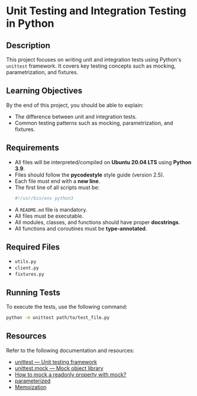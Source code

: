 # Unit Testing and Integration Testing in Python

## Description

This project focuses on writing unit and integration tests using Python's `unittest` framework. It covers key testing concepts such as mocking, parametrization, and fixtures.

## Learning Objectives

By the end of this project, you should be able to explain:

- The difference between unit and integration tests.
- Common testing patterns such as mocking, parametrization, and fixtures.

## Requirements

- All files will be interpreted/compiled on **Ubuntu 20.04 LTS** using **Python 3.9**.
- Files should follow the **pycodestyle** style guide (version 2.5).
- Each file must end with a **new line**.
- The first line of all scripts must be:
  ```python
  #!/usr/bin/env python3
  ```
- A `README.md` file is mandatory.
- All files must be executable.
- All modules, classes, and functions should have proper **docstrings**.
- All functions and coroutines must be **type-annotated**.

## Required Files

- `utils.py`
- `client.py`
- `fixtures.py`

## Running Tests

To execute the tests, use the following command:

```bash
python -m unittest path/to/test_file.py
```

## Resources

Refer to the following documentation and resources:

- [unittest — Unit testing framework](https://docs.python.org/3/library/unittest.html)
- [unittest.mock — Mock object library](https://docs.python.org/3/library/unittest.mock.html)
- [How to mock a readonly property with mock?](https://stackoverflow.com/questions/51216254/how-to-mock-a-readonly-property-with-mock)
- [parameterized](https://pypi.org/project/parameterized/)
- [Memoization](https://en.wikipedia.org/wiki/Memoization)
